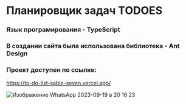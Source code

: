 <h1>Планировщик задач TODOES</h1>

<h3>Язык програмирования - TypeScript</h2>

<h3>В создании сайта была использована библиотека - Ant Design </h2>

<h3>Проект доступен по ссылке:</h1>

https://to-do-list-sable-seven.vercel.app/

![Изображение WhatsApp 2023-09-19 в 20 16 23](https://github.com/Lisa3689/ToDo-List/assets/112322977/cb07ac35-8230-4c9c-8769-836b0363f02e)


